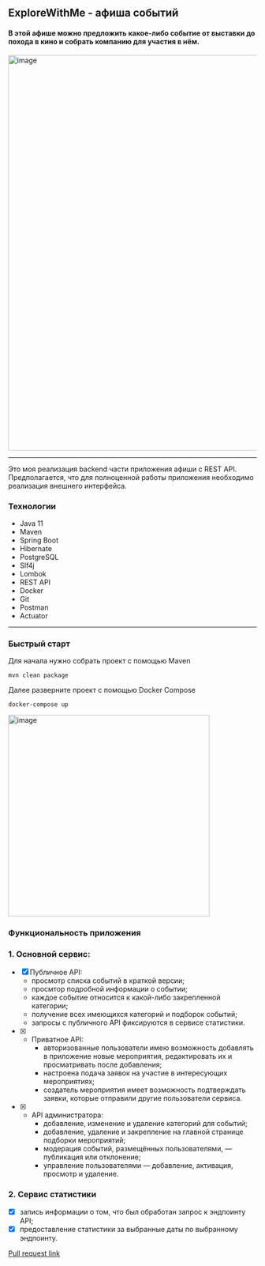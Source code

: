 
## <a id="title1">ExploreWithMe - афиша событий</a> 
#### В этой афише можно предложить какое-либо событие от выставки до похода в кино и собрать компанию для участия в нём.
<img width="800" alt="image" src="https://github.com/egornowik21/java-explore-with-me/assets/114665170/3361299d-37ed-441f-92b8-a66b83d4ef15">

------------
Это моя реализация backend части приложения афиши с REST API. Предполагается, что для полноценной работы приложения необходимо реализация внешнего интерфейса. 
### <a id="title1">Технологии</a>
- Java 11
- Maven
- Spring Boot
- Hibernate
- PostgreSQL
- Slf4j
- Lombok
- REST API
- Docker
- Git
- Postman
- Actuator
---------
### <a id="title1">Быстрый старт</a>
Для начала нужно собрать проект с помощью Maven
```
mvn clean package
```
Далее разверните проект с помощью Docker Compose
```
docker-compose up
```
<img width="408" alt="image" src="https://github.com/egornowik21/java-explore-with-me/assets/114665170/8e926c12-3fe9-4428-ae99-15d511ce4f4b">

### <a id="title1">Функциональность приложения</a>
### 1. Основной сервис:
- [x] Публичное API:
    - просмотр списка событий в краткой версии;
    - просмтор подробной информации о событии;
    - каждое событие относится к какой-либо закрепленной категории;
    - получение всех имеющихся категорий и подборок событий;
    - запросы с публичного API фиксируются в сервисе статистики.
- [x] - Приватное API:
    - авторизованные пользователи имею возможность добавлять в приложение новые мероприятия, редактировать их и просматривать после добавления;
    - настроена подача заявок на участие в интересующих мероприятиях;
    - создатель мероприятия имеет возможность подтверждать заявки, которые отправили другие пользователи сервиса.
- [x] - API администратора:
    - добавление, изменение и удаление категорий для событий;
    - добавление, удаление и закрепление на главной странице подборки мероприятий;
    - модерация событий, размещённых пользователями, — публикация или отклонение;
    - управление пользователями — добавление, активация, просмотр и удаление.
### 2. Сервис статистики
- [x] запись информации о том, что был обработан запрос к эндпоинту API;
- [x] предоставление статистики за выбранные даты по выбранному эндпоинту.

[Pull request link](https://github.com/egornowik21/java-explore-with-me/pull/5)
